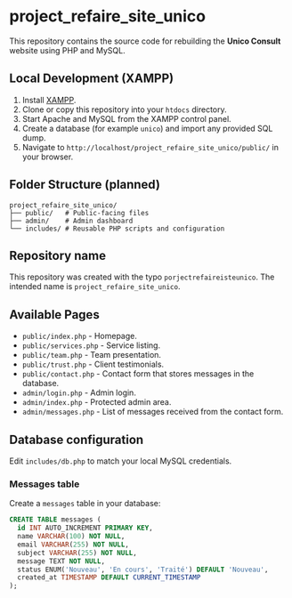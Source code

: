 # project_refaire_site_unico

This repository contains the source code for rebuilding the **Unico Consult** website using PHP and MySQL.

## Local Development (XAMPP)

1. Install [XAMPP](https://www.apachefriends.org/index.html).
2. Clone or copy this repository into your `htdocs` directory.
3. Start Apache and MySQL from the XAMPP control panel.
4. Create a database (for example `unico`) and import any provided SQL dump.
5. Navigate to `http://localhost/project_refaire_site_unico/public/` in your browser.

## Folder Structure (planned)

```
project_refaire_site_unico/
├── public/   # Public-facing files
├── admin/    # Admin dashboard
└── includes/ # Reusable PHP scripts and configuration
```

## Repository name

This repository was created with the typo `porjectrefaireisteunico`.
The intended name is `project_refaire_site_unico`.

## Available Pages

- `public/index.php` - Homepage.
- `public/services.php` - Service listing.
- `public/team.php` - Team presentation.
- `public/trust.php` - Client testimonials.
- `public/contact.php` - Contact form that stores messages in the database.
- `admin/login.php` - Admin login.
- `admin/index.php` - Protected admin area.
- `admin/messages.php` - List of messages received from the contact form.

## Database configuration

Edit `includes/db.php` to match your local MySQL credentials.

### Messages table

Create a `messages` table in your database:

```sql
CREATE TABLE messages (
  id INT AUTO_INCREMENT PRIMARY KEY,
  name VARCHAR(100) NOT NULL,
  email VARCHAR(255) NOT NULL,
  subject VARCHAR(255) NOT NULL,
  message TEXT NOT NULL,
  status ENUM('Nouveau', 'En cours', 'Traité') DEFAULT 'Nouveau',
  created_at TIMESTAMP DEFAULT CURRENT_TIMESTAMP
);
```
